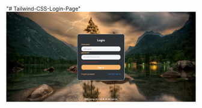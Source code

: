 "# Tailwind-CSS-Login-Page" 
![image alt](https://github.com/codingwithchamindu/Tailwind-CSS-Login-Page/blob/main/image.png?raw=true)
